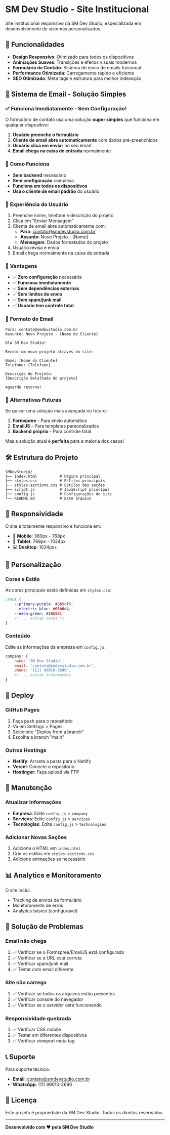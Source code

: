 # SM Dev Studio - Site Institucional

Site institucional responsivo da SM Dev Studio, especializada em desenvolvimento de sistemas personalizados.

## 🚀 Funcionalidades

- **Design Responsivo**: Otimizado para todos os dispositivos
- **Animações Suaves**: Transições e efeitos visuais modernos
- **Formulário de Contato**: Sistema de envio de emails funcional
- **Performance Otimizada**: Carregamento rápido e eficiente
- **SEO Otimizado**: Meta tags e estrutura para melhor indexação

## 📧 Sistema de Email - Solução Simples

### ✅ **Funciona Imediatamente - Sem Configuração!**

O formulário de contato usa uma solução **super simples** que funciona em qualquer dispositivo:

1. **Usuário preenche o formulário**
2. **Cliente de email abre automaticamente** com dados pré-preenchidos
3. **Usuário clica em enviar** no seu email
4. **Email chega na caixa de entrada** normalmente

### 🎯 **Como Funciona**

- **Sem backend** necessário
- **Sem configuração** complexa
- **Funciona em todos os dispositivos**
- **Usa o cliente de email padrão** do usuário

### 📱 **Experiência do Usuário**

1. Preenche nome, telefone e descrição do projeto
2. Clica em "Enviar Mensagem"
3. Cliente de email abre automaticamente com:
   - **Para**: contato@smdevstudio.com.br
   - **Assunto**: Novo Projeto - [Nome]
   - **Mensagem**: Dados formatados do projeto
4. Usuário revisa e envia
5. Email chega normalmente na caixa de entrada

### 🔧 **Vantagens**

- ✅ **Zero configuração** necessária
- ✅ **Funciona imediatamente**
- ✅ **Sem dependências externas**
- ✅ **Sem limites de envio**
- ✅ **Sem spam/junk mail**
- ✅ **Usuário tem controle total**

### 📧 **Formato do Email**

```
Para: contato@smdevstudio.com.br
Assunto: Novo Projeto - [Nome do Cliente]

Olá SM Dev Studio!

Recebi um novo projeto através do site:

Nome: [Nome do Cliente]
Telefone: [Telefone]

Descrição do Projeto:
[Descrição detalhada do projeto]

Aguardo retorno!
```

### 🚀 **Alternativas Futuras**

Se quiser uma solução mais avançada no futuro:

1. **Formspree** - Para envio automático
2. **EmailJS** - Para templates personalizados
3. **Backend próprio** - Para controle total

Mas a solução atual é **perfeita** para a maioria dos casos!

## 🛠️ Estrutura do Projeto

```
SMDevStudio/
├── index.html          # Página principal
├── styles.css          # Estilos principais
├── styles-sections.css # Estilos das seções
├── script.js           # JavaScript principal
├── config.js           # Configurações do site
└── README.md           # Este arquivo
```

## 📱 Responsividade

O site é totalmente responsivo e funciona em:
- 📱 **Mobile**: 360px - 768px
- 📱 **Tablet**: 768px - 1024px
- 💻 **Desktop**: 1024px+

## 🎨 Personalização

### Cores e Estilo
As cores principais estão definidas em `styles.css`:

```css
:root {
    --primary-purple: #8b5cf6;
    --electric-blue: #06b6d4;
    --neon-green: #10b981;
    /* ... outras cores */
}
```

### Conteúdo
Edite as informações da empresa em `config.js`:

```javascript
company: {
    name: 'SM Dev Studio',
    email: 'contato@smdevstudio.com.br',
    phone: '(11) 99010-2690',
    // ... outras informações
}
```

## 🚀 Deploy

### GitHub Pages
1. Faça push para o repositório
2. Vá em Settings > Pages
3. Selecione "Deploy from a branch"
4. Escolha a branch "main"

### Outros Hostings
- **Netlify**: Arraste a pasta para o Netlify
- **Vercel**: Conecte o repositório
- **Hostinger**: Faça upload via FTP

## 🔧 Manutenção

### Atualizar Informações
- **Empresa**: Edite `config.js` > `company`
- **Serviços**: Edite `config.js` > `services`
- **Tecnologias**: Edite `config.js` > `technologies`

### Adicionar Novas Seções
1. Adicione o HTML em `index.html`
2. Crie os estilos em `styles-sections.css`
3. Adicione animações se necessário

## 📊 Analytics e Monitoramento

O site inclui:
- Tracking de envios de formulário
- Monitoramento de erros
- Analytics básico (configurável)

## 🐛 Solução de Problemas

### Email não chega
1. ✅ Verificar se o Formspree/EmailJS está configurado
2. ✅ Verificar se a URL está correta
3. ✅ Verificar spam/junk mail
4. ✅ Testar com email diferente

### Site não carrega
1. ✅ Verificar se todos os arquivos estão presentes
2. ✅ Verificar console do navegador
3. ✅ Verificar se o servidor está funcionando

### Responsividade quebrada
1. ✅ Verificar CSS mobile
2. ✅ Testar em diferentes dispositivos
3. ✅ Verificar viewport meta tag

## 📞 Suporte

Para suporte técnico:
- **Email**: contato@smdevstudio.com.br
- **WhatsApp**: (11) 99010-2690

## 📄 Licença

Este projeto é propriedade da SM Dev Studio. Todos os direitos reservados.

---

**Desenvolvido com ❤️ pela SM Dev Studio**
